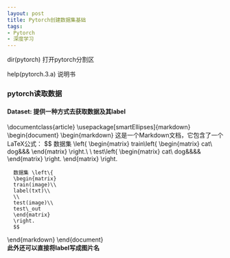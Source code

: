```yaml
---
layout: post
title: Pytorch创建数据集基础
tags: 
- Pytorch
- 深度学习
---
```


dir(pytorch) 打开pytorch分割区

help(pytorch.3.a) 说明书

### pytorch读取数据

#### Dataset: 提供一种方式去获取数据及其label

\documentclass{article} \usepackage[smartEllipses]{markdown} \begin{document} \begin{markdown} 这是一个Markdown文档，它包含了一个LaTeX公式：
      $$ 
      数据集 \left\{
      \begin{matrix}
      train\left\{
      \begin{matrix}
      cat\\
      dog&&&
      \end{matrix}
      \right.\\
        \\
      test\left\{
      \begin{matrix}
      cat\\
      dog&&&&
      \end{matrix}
      \right.
      \end{matrix}
      \right.

      数据集 \left\{
      \begin{matrix}
      train(image)\\
      label(txt)\\
      \\
      test(image)\\
      test\_out
      \end{matrix}
      \right.
      $$
\end{markdown} \end{document}
<br>
**此外还可以直接将label写成图片名**
  




